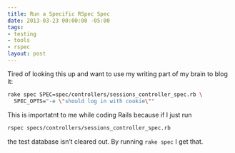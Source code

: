 ```yaml
---
title: Run a Specific RSpec Spec
date: 2013-03-23 00:00:00 -05:00
tags:
- testing
- tools
- rspec
layout: post
---
```


Tired of looking this up and want to use my writing part of my brain to blog it:

```bash
rake spec SPEC=spec/controllers/sessions_controller_spec.rb \
  SPEC_OPTS="-e \"should log in with cookie\""
```

This is importatnt to me while coding Rails because if I just run

```bash
rspec specs/controllers/sessions_controller_spec.rb
```

the test database isn’t cleared out. By running `rake spec` I get that.  
